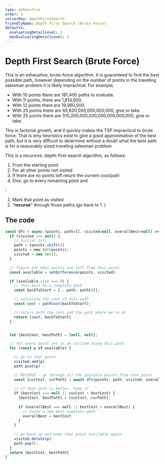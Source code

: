 ```yaml
---
type: exhaustive
order: 1
solverKey: depthFirstSearch
friendlyName: Depth First Search (Brute Force)
defaults:
  evaluatingDetailLevel: 2
  maxEvaluatingDetailLevel: 2
---
```


# Depth First Search (Brute Force)

This is an exhaustive, brute-force algorithm. It is guaranteed to find the best possible path, however depending on the number of points in the traveling salesman problem it is likely impractical. For example, 

  - With 10 points there are 181,400 paths to evaluate. 
  - With 11 points, there are 1,814,000.
  - With 12 points there are 19,960,000.
  - With 20 points there are 60,820,000,000,000,000, give or take.
  - With 25 points there are 310,200,000,000,000,000,000,000, give or take.

This is factorial growth, and it quickly makes the TSP impractical to brute force. That is why heuristics exist to give a good approximation of the best path, but it is very difficult to determine without a doubt what the best path is for a reasonably sized traveling salesman problem.

This is a recursive, depth-first-search algorithm, as follows:

  1. From the starting point
  2. For all other points not visited
  3. If there are no points left return the current cost/path
  4. Else, go to every remaining point and

:

  1. Mark that point as visited
  2. "**recurse**" through those paths (go back to 1. )


## The code

```javascript
const dfs = async (points, path=[], visited=null, overallBest=null) => {
  if (visited === null) {
    // initial call
    path = [points.shift()]
    points = new Set(points);
    visited = new Set();
  }

  // figure out what points are left from this point
  const available = setDifference(points, visited);

  if (available.size === 0) {
    // this must be a complete path
    const backToStart = [...path, path[0]];

    // calculate the cost of this path
    const cost = pathCost(backToStart);

    // return both the cost and the path where we're at
    return [cost, backToStart] 
  }


  let [bestCost, bestPath] = [null, null];

  // for every point yet to be visited along this path
  for (const p of available) {

    // go to that point
    visited.add(p)
    path.push(p)

    // RECURSE - go through all the possible points from that point
    const [curCost, curPath] = await dfs(points, path, visited, overallBest);
    
    // if that path is better, keep it
    if (bestCost === null || curCost < bestCost) {
      [bestCost, bestPath] = [curCost, curPath];
      
      if (overallBest === null || bestCost < overallBest) {
        // found a new best complete path
        overallBest = bestCost
      }
    }
    
    // go back up and make that point available again
    visited.delete(p)
    path.pop();
  }
  return [bestCost, bestPath]
}
```
